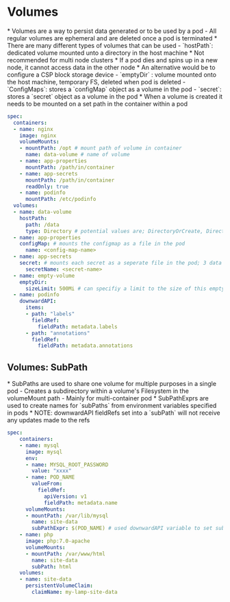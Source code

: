 <h1>Volumes</h1>
* Volumes are a way to persist data generated or to be used by a pod
  - All regular volumes are ephemeral and are deleted once a pod is terminated
* There are many different types of volumes that can be used
  - `hostPath`: dedicated volume mounted unto a directory in the host machine
    * Not recommended for multi node clusters
    * If a pod dies and spins up in a new node, it cannot access data in the other node
    * An alternative would be to configure a CSP block storage device
  - `emptyDir` : volume mounted onto the host machine, temporary FS, deleted when pod is deleted
  - `ConfigMaps`: stores a `configMap` object as a volume in the pod
  - `secret`: stores a `secret` object as a volume in the pod
* When a volume is created it needs to be mounted on a set path in the container within a pod

```yml
spec:
  containers:
  - name: nginx
    image: nginx
    volumeMounts:
    - mountPath: /opt # mount path of volume in container
      name: data-volume # name of volume
    - name: app-properties
      mountPath: /path/in/container
    - name: app-secrets
      mountPath: /path/in/container
      readOnly: true
    - name: podinfo
      mountPath: /etc/podinfo
  volumes:
  - name: data-volume 
    hostPath:
      path: /data
      type: Directory # potential values are; DirectoryOrCreate, Directory, FileorCreate, File, Socket, CharDevice, BlockDevice
  - name: app-properties
    configMap: # mounts the configmap as a file in the pod
      name: <config-map-name>
  - name: app-secrets
    secret: # mounts each secret as a seperate file in the pod; 3 data attributes = 3 files
      secretName: <secret-name>
  - name: empty-volume
    emptyDir:
      sizeLimit: 500Mi # can specifiy a limit to the size of this empty directory
  - name: podinfo
    downwardAPI:
      items:
      - path: "labels"
        fieldRef:
          fieldPath: metadata.labels
      - path: "annotations"
        fieldRef:
          fieldPath: metadata.annotations
```

<h2>Volumes: SubPath</h2>
* SubPaths are used to share one volume for multiple purposes in a single pod
  - Creates a subdirectory within a volume's Filesystem in the volumeMount path
  - Mainly for multi-container pod
* SubPathExprs are used to create names for `subPaths` from environment variables specified in pods
* NOTE: downwardAPI fieldRefs set into a `subPath` will not receive any updates made to the refs

```yml
spec:
    containers:
    - name: mysql
      image: mysql
      env:
      - name: MYSQL_ROOT_PASSWORD
        value: "xxxx"
      - name: POD_NAME
        valueFrom:
          fieldRef:
            apiVersion: v1
            fieldPath: metadata.name
      volumeMounts:
      - mountPath: /var/lib/mysql
        name: site-data
        subPathExpr: $(POD_NAME) # used downwardAPI variable to set subPath
    - name: php
      image: php:7.0-apache
      volumeMounts:
      - mountPath: /var/www/html
        name: site-data
        subPath: html
    volumes:
    - name: site-data
      persistentVolumeClaim:
        claimName: my-lamp-site-data
```

